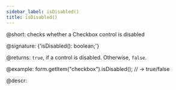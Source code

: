 ```yaml
---
sidebar_label: isDisabled()
title: isDisabled()
---          
```


@short: checks whether a Checkbox control is disabled

@signature: {'isDisabled(): boolean;'}

@returns:
`true`, if a control is disabled. Otherwise, `false`.

@example:
form.getItem("checkbox").isDisabled(); // -> true/false

@descr:
